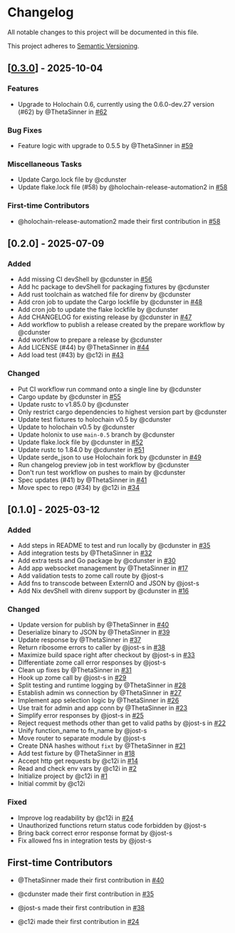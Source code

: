# Changelog

All notable changes to this project will be documented in this file.

This project adheres to [Semantic Versioning](https://semver.org/spec/v2.0.0.html).

## \[[0.3.0](https://github.com/holochain/hc-http-gw/compare/v0.2.0...v0.3.0)\] - 2025-10-04

### Features

- Upgrade to Holochain 0.6, currently using the 0.6.0-dev.27 version (#62) by @ThetaSinner in [#62](https://github.com/holochain/hc-http-gw/pull/62)

### Bug Fixes

- Feature logic with upgrade to 0.5.5 by @ThetaSinner in [#59](https://github.com/holochain/hc-http-gw/pull/59)

### Miscellaneous Tasks

- Update Cargo.lock file by @cdunster
- Update flake.lock file (#58) by @holochain-release-automation2 in [#58](https://github.com/holochain/hc-http-gw/pull/58)

### First-time Contributors

- @holochain-release-automation2 made their first contribution in [#58](https://github.com/holochain/hc-http-gw/pull/58)

## [0.2.0] - 2025-07-09

### Added

- Add missing CI devShell by @cdunster in [#56](https://github.com/holochain/hc-http-gw/pull/56)
- Add hc package to devShell for packaging fixtures by @cdunster
- Add rust toolchain as watched file for direnv by @cdunster
- Add cron job to update the Cargo lockfile by @cdunster in [#48](https://github.com/holochain/hc-http-gw/pull/48)
- Add cron job to update the flake lockfile by @cdunster
- Add CHANGELOG for existing release by @cdunster in [#47](https://github.com/holochain/hc-http-gw/pull/47)
- Add workflow to publish a release created by the prepare workflow by @cdunster
- Add workflow to prepare a release by @cdunster
- Add LICENSE (#44) by @ThetaSinner in [#44](https://github.com/holochain/hc-http-gw/pull/44)
- Add load test (#43) by @c12i in [#43](https://github.com/holochain/hc-http-gw/pull/43)

### Changed

- Put CI workflow run command onto a single line by @cdunster
- Cargo update by @cdunster in [#55](https://github.com/holochain/hc-http-gw/pull/55)
- Update rustc to v1.85.0 by @cdunster
- Only restrict cargo dependencies to highest version part by @cdunster
- Update test fixtures to holochain v0.5 by @cdunster
- Update to holochain v0.5 by @cdunster
- Update holonix to use `main-0.5` branch by @cdunster
- Update flake.lock file by @cdunster in [#52](https://github.com/holochain/hc-http-gw/pull/52)
- Update rustc to 1.84.0 by @cdunster in [#51](https://github.com/holochain/hc-http-gw/pull/51)
- Update serde_json to use Holochain fork by @cdunster in [#49](https://github.com/holochain/hc-http-gw/pull/49)
- Run changelog preview job in test workflow by @cdunster
- Don't run test workflow on pushes to main by @cdunster
- Spec updates (#41) by @ThetaSinner in [#41](https://github.com/holochain/hc-http-gw/pull/41)
- Move spec to repo (#34) by @c12i in [#34](https://github.com/holochain/hc-http-gw/pull/34)

## [0.1.0] - 2025-03-12

### Added

- Add steps in README to test and run locally by @cdunster in [#35](https://github.com/holochain/hc-http-gw/pull/35)
- Add integration tests by @ThetaSinner in [#32](https://github.com/holochain/hc-http-gw/pull/32)
- Add extra tests and Go package by @cdunster in [#30](https://github.com/holochain/hc-http-gw/pull/30)
- Add app websocket management by @ThetaSinner in [#17](https://github.com/holochain/hc-http-gw/pull/17)
- Add validation tests to zome call route by @jost-s
- Add fns to transcode between ExternIO and JSON by @jost-s
- Add Nix devShell with direnv support by @cdunster in [#16](https://github.com/holochain/hc-http-gw/pull/16)

### Changed

- Update version for publish by @ThetaSinner in [#40](https://github.com/holochain/hc-http-gw/pull/40)
- Deserialize binary to JSON by @ThetaSinner in [#39](https://github.com/holochain/hc-http-gw/pull/39)
- Update response by @ThetaSinner in [#37](https://github.com/holochain/hc-http-gw/pull/37)
- Return ribosome errors to caller by @jost-s in [#38](https://github.com/holochain/hc-http-gw/pull/38)
- Maximize build space right after checkout by @jost-s in [#33](https://github.com/holochain/hc-http-gw/pull/33)
- Differentiate zome call error responses by @jost-s
- Clean up fixes by @ThetaSinner in [#31](https://github.com/holochain/hc-http-gw/pull/31)
- Hook up zome call by @jost-s in [#29](https://github.com/holochain/hc-http-gw/pull/29)
- Split testing and runtime logging by @ThetaSinner in [#28](https://github.com/holochain/hc-http-gw/pull/28)
- Establish admin ws connection by @ThetaSinner in [#27](https://github.com/holochain/hc-http-gw/pull/27)
- Implement app selection logic by @ThetaSinner in [#26](https://github.com/holochain/hc-http-gw/pull/26)
- Use trait for admin and app conn by @ThetaSinner in [#23](https://github.com/holochain/hc-http-gw/pull/23)
- Simplify error responses by @jost-s in [#25](https://github.com/holochain/hc-http-gw/pull/25)
- Reject request methods other than get to valid paths by @jost-s in [#22](https://github.com/holochain/hc-http-gw/pull/22)
- Unify function_name to fn_name by @jost-s
- Move router to separate module by @jost-s
- Create DNA hashes without `fixt` by @ThetaSinner in [#21](https://github.com/holochain/hc-http-gw/pull/21)
- Add test fixture by @ThetaSinner in [#18](https://github.com/holochain/hc-http-gw/pull/18)
- Accept http get requests by @c12i in [#14](https://github.com/holochain/hc-http-gw/pull/14)
- Read and check env vars by @c12i in [#2](https://github.com/holochain/hc-http-gw/pull/2)
- Initialize project by @c12i in [#1](https://github.com/holochain/hc-http-gw/pull/1)
- Initial commit by @c12i

### Fixed

- Improve log readability by @c12i in [#24](https://github.com/holochain/hc-http-gw/pull/24)
- Unauthorized functions return status code forbidden by @jost-s
- Bring back correct error response format by @jost-s
- Fix allowed fns in integration tests by @jost-s

## First-time Contributors

* @ThetaSinner made their first contribution in [#40](https://github.com/holochain/hc-http-gw/pull/40)

* @cdunster made their first contribution in [#35](https://github.com/holochain/hc-http-gw/pull/35)

* @jost-s made their first contribution in [#38](https://github.com/holochain/hc-http-gw/pull/38)

* @c12i made their first contribution in [#24](https://github.com/holochain/hc-http-gw/pull/24)


<!-- generated by git-cliff -->
